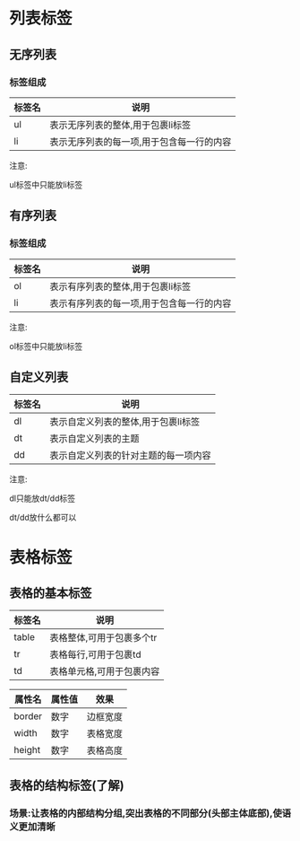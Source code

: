 # 列表标签
## 无序列表
### 标签组成

|标签名|说明|
|---|---|
|ul|表示无序列表的整体,用于包裹li标签|
|li|表示无序列表的每一项,用于包含每一行的内容|

注意:

ul标签中只能放li标签

## 有序列表

### 标签组成

|标签名|说明|
|---|---|
|ol|表示有序列表的整体,用于包裹li标签|
|li|表示有序列表的每一项,用于包含每一行的内容|

注意:

ol标签中只能放li标签

## 自定义列表

|标签名|说明|
|---|---|
|dl|表示自定义列表的整体,用于包裹li标签|
|dt|表示自定义列表的主题|
|dd|表示自定义列表的针对主题的每一项内容|

注意:

dl只能放dt/dd标签

dt/dd放什么都可以

# 表格标签
## 表格的基本标签

|标签名|说明|
|---|---|
|table|表格整体,可用于包裹多个tr|
|tr|表格每行,可用于包裹td|
|td|表格单元格,可用于包裹内容|

|属性名|属性值|效果|
|---|---|---|
|border|数字|边框宽度|
|width|数字|表格宽度|
|height|数字|表格高度|

## 表格的结构标签(了解)

### 场景:让表格的内部结构分组,突出表格的不同部分(头部主体底部),使语义更加清晰
